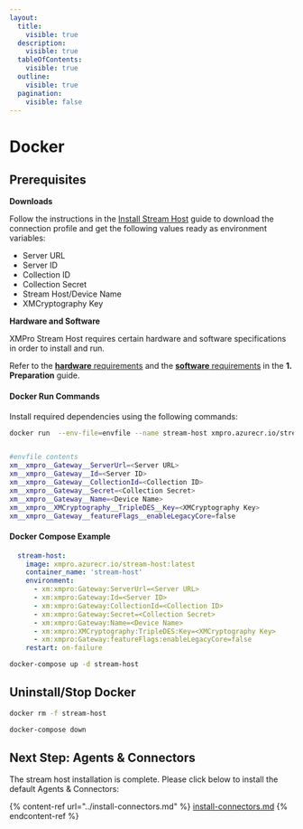 ```yaml
---
layout:
  title:
    visible: true
  description:
    visible: true
  tableOfContents:
    visible: true
  outline:
    visible: true
  pagination:
    visible: false
---
```


# Docker

## Prerequisites

**Downloads**

Follow the instructions in the [Install Stream Host](./) guide to download the connection profile and get the following values ready as environment variables:
* Server URL
* Server ID
* Collection ID
* Collection Secret
* Stream Host/Device Name
* XMCryptography Key

**Hardware and Software**

XMPro Stream Host requires certain hardware and software specifications in order to install and run.

Refer to the [**hardware** requirements](../../install.md#hardware-requirements) and the [**software** requirements](../../install.md#software-requirements) in the **1. Preparation** guide.

#### **Docker Run Commands**&#x20;

Install required dependencies using the following commands:

```bash
docker run  --env-file=envfile --name stream-host xmpro.azurecr.io/stream-host:latest

```

```bash

#envfile contents
xm__xmpro__Gateway__ServerUrl=<Server URL>
xm__xmpro__Gateway__Id=<Server ID>
xm__xmpro__Gateway__CollectionId=<Collection ID>
xm__xmpro__Gateway__Secret=<Collection Secret>
xm__xmpro__Gateway__Name=<Device Name>
xm__xmpro__XMCryptography__TripleDES__Key=<XMCryptography Key>
xm__xmpro__Gateway__featureFlags__enableLegacyCore=false
```

#### **Docker Compose Example**&#x20;

```yml
  stream-host:
    image: xmpro.azurecr.io/stream-host:latest
    container_name: 'stream-host'
    environment:
      - xm:xmpro:Gateway:ServerUrl=<Server URL>
      - xm:xmpro:Gateway:Id=<Server ID>
      - xm:xmpro:Gateway:CollectionId=<Collection ID>
      - xm:xmpro:Gateway:Secret=<Collection Secret>
      - xm:xmpro:Gateway:Name=<Device Name>
      - xm:xmpro:XMCryptography:TripleDES:Key=<XMCryptography Key>
      - xm:xmpro:Gateway:featureFlags:enableLegacyCore=false
    restart: on-failure
```
```bash
docker-compose up -d stream-host 

```


## Uninstall/Stop Docker

```bash
docker rm -f stream-host

```

```bash
docker-compose down

```

## Next Step: Agents & Connectors

The stream host installation is complete. Please click below to install the default Agents & Connectors:

{% content-ref url="../install-connectors.md" %}
[install-connectors.md](../install-connectors.md)
{% endcontent-ref %}
